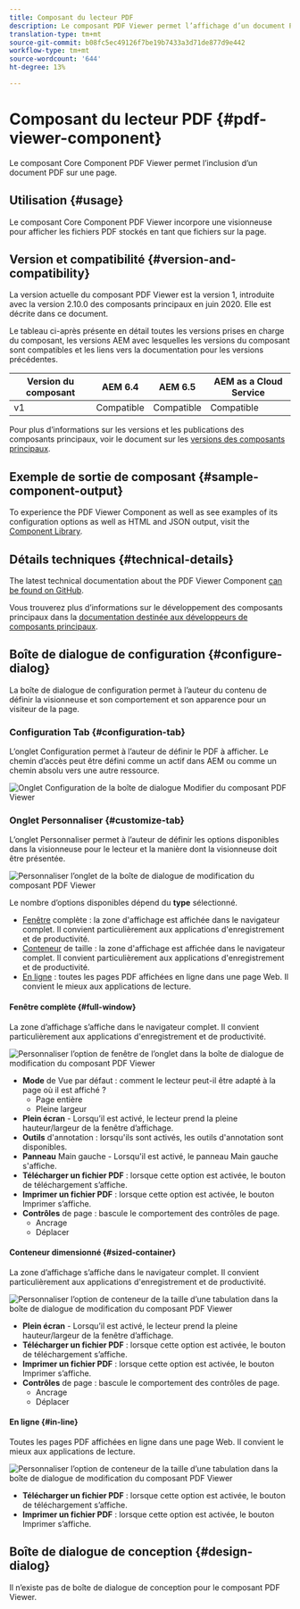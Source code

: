 ```yaml
---
title: Composant du lecteur PDF
description: Le composant PDF Viewer permet l’affichage d’un document PDF.
translation-type: tm+mt
source-git-commit: b08fc5ec49126f7be19b7433a3d71de877d9e442
workflow-type: tm+mt
source-wordcount: '644'
ht-degree: 13%

---
```



# Composant du lecteur PDF {#pdf-viewer-component}


Le composant Core Component PDF Viewer permet l’inclusion d’un document PDF sur une page.

## Utilisation {#usage}

Le composant Core Component PDF Viewer incorpore une visionneuse pour afficher les fichiers PDF stockés en tant que fichiers sur la page.

## Version et compatibilité {#version-and-compatibility}

La version actuelle du composant PDF Viewer est la version 1, introduite avec la version 2.10.0 des composants principaux en juin 2020. Elle est décrite dans ce document.

Le tableau ci-après présente en détail toutes les versions prises en charge du composant, les versions AEM avec lesquelles les versions du composant sont compatibles et les liens vers la documentation pour les versions précédentes.

| Version du composant | AEM 6.4 | AEM 6.5 | AEM as a Cloud Service |
|--- |--- |---|---|
| v1 | Compatible | Compatible | Compatible |

Pour plus d’informations sur les versions et les publications des composants principaux, voir le document sur les [versions des composants principaux](/help/versions.md).

## Exemple de sortie de composant {#sample-component-output}

To experience the PDF Viewer Component as well as see examples of its configuration options as well as HTML and JSON output, visit the [Component Library](https://adobe.com/go/aem_cmp_library_pdfviewer).

## Détails techniques {#technical-details}

The latest technical documentation about the PDF Viewer Component [can be found on GitHub](https://adobe.com/go/aem_cmp_tech_pdfviewer_v1).

Vous trouverez plus d’informations sur le développement des composants principaux dans la [documentation destinée aux développeurs de composants principaux](/help/developing/overview.md).

## Boîte de dialogue de configuration {#configure-dialog}

La boîte de dialogue de configuration permet à l’auteur du contenu de définir la visionneuse et son comportement et son apparence pour un visiteur de la page.

### Configuration Tab {#configuration-tab}

L’onglet Configuration permet à l’auteur de définir le PDF à afficher. Le chemin d’accès peut être défini comme un actif dans AEM ou comme un chemin absolu vers une autre ressource.

![Onglet Configuration de la boîte de dialogue Modifier du composant PDF Viewer](/help/assets/pdf-viewer-edit-configuration.png)

### Onglet Personnaliser {#customize-tab}

L’onglet Personnaliser permet à l’auteur de définir les options disponibles dans la visionneuse pour le lecteur et la manière dont la visionneuse doit être présentée.

![Personnaliser l’onglet de la boîte de dialogue de modification du composant PDF Viewer](/help/assets/pdf-viewer-edit-customize.png)

Le nombre d’options disponibles dépend du **type** sélectionné.

* [Fenêtre](#full-window) complète : la zone d&#39;affichage est affichée dans le navigateur complet. Il convient particulièrement aux applications d&#39;enregistrement et de productivité.
* [Conteneur](#sized-container) de taille : la zone d&#39;affichage est affichée dans le navigateur complet. Il convient particulièrement aux applications d&#39;enregistrement et de productivité.
* [En ligne](#in-line) : toutes les pages PDF affichées en ligne dans une page Web. Il convient le mieux aux applications de lecture.

#### Fenêtre complète {#full-window}

La zone d’affichage s’affiche dans le navigateur complet. Il convient particulièrement aux applications d&#39;enregistrement et de productivité.

![Personnaliser l’option de fenêtre de l’onglet dans la boîte de dialogue de modification du composant PDF Viewer](/help/assets/pdf-viewer-edit-customize-full.png)

* **Mode** de Vue par défaut : comment le lecteur peut-il être adapté à la page où il est affiché ?
   * Page entière
   * Pleine largeur
* **Plein écran** - Lorsqu’il est activé, le lecteur prend la pleine hauteur/largeur de la fenêtre d’affichage.
* **Outils** d&#39;annotation : lorsqu&#39;ils sont activés, les outils d&#39;annotation sont disponibles.
* **Panneau** Main gauche - Lorsqu&#39;il est activé, le panneau Main gauche s&#39;affiche.
* **Télécharger un fichier PDF** : lorsque cette option est activée, le bouton de téléchargement s’affiche.
* **Imprimer un fichier PDF** : lorsque cette option est activée, le bouton Imprimer s’affiche.
* **Contrôles** de page : bascule le comportement des contrôles de page.
   * Ancrage
   * Déplacer

#### Conteneur dimensionné {#sized-container}

La zone d’affichage s’affiche dans le navigateur complet. Il convient particulièrement aux applications d&#39;enregistrement et de productivité.

![Personnaliser l’option de conteneur de la taille d’une tabulation dans la boîte de dialogue de modification du composant PDF Viewer](/help/assets/pdf-viewer-edit-customize-sized-container.png)

* **Plein écran** - Lorsqu’il est activé, le lecteur prend la pleine hauteur/largeur de la fenêtre d’affichage.
* **Télécharger un fichier PDF** : lorsque cette option est activée, le bouton de téléchargement s’affiche.
* **Imprimer un fichier PDF** : lorsque cette option est activée, le bouton Imprimer s’affiche.
* **Contrôles** de page : bascule le comportement des contrôles de page.
   * Ancrage
   * Déplacer

#### En ligne {#in-line}

Toutes les pages PDF affichées en ligne dans une page Web. Il convient le mieux aux applications de lecture.

![Personnaliser l’option de conteneur de la taille d’une tabulation dans la boîte de dialogue de modification du composant PDF Viewer](/help/assets/pdf-viewer-edit-customize-inline.png)

* **Télécharger un fichier PDF** : lorsque cette option est activée, le bouton de téléchargement s’affiche.
* **Imprimer un fichier PDF** : lorsque cette option est activée, le bouton Imprimer s’affiche.

## Boîte de dialogue de conception {#design-dialog}

Il n’existe pas de boîte de dialogue de conception pour le composant PDF Viewer.
